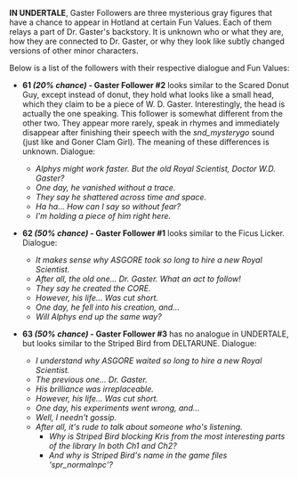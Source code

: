 **IN UNDERTALE**, Gaster Followers are three mysterious gray figures that have a chance to appear in Hotland at certain <a onclick="loadFile('Fun Events.md')">Fun Values</a>. Each of them relays a part of Dr. Gaster's backstory. It is unknown who or what they are, how they are connected to Dr. Gaster, or why they look like subtly changed versions of other minor characters.

Below is a list of the followers with their respective dialogue and Fun Values:

- **61 *(20% chance)* - Gaster Follower #2** looks similar to the Scared Donut Guy, except instead of donut, they hold what looks like a small head, which they claim to be a piece of <a onclick="loadFile('Doctor W. D. Gaster.md')">W. D. Gaster</a>. Interestingly, the head is actually the one speaking.
  This follower is somewhat different from the other two. They appear more rarely, speak in rhymes and immediately disappear after finishing their speech with the _snd_mysterygo_ sound (just like <a onclick="loadFile('Mystery Man.md')"></a> and <a onclick="loadFile('Clam Girl.md')">Goner Clam Girl</a>). The meaning of these differences is unknown.
  Dialogue:
	- _<a onclick="loadFile('Alphys.md')">Alphys</a> might work faster. But the old Royal Scientist, Doctor W.D. Gaster?_
	- _One day, he vanished without a trace._
	- _They say he shattered across time and space._
	- _Ha ha... How can I say so without fear?_
	- _I'm holding a piece of him right here._

- **62 *(50% chance)* - Gaster Follower #1** looks similar to the Ficus Licker.
  Dialogue:
	- _It makes sense why <a onclick="loadFile('Asgore.md')">ASGORE</a> took so long to hire a new Royal Scientist._
	- _After all, the old one... Dr. Gaster. What an act to follow!_
	- _They say he created the <a onclick="loadFile('CORE.md')">CORE</a>._
	- _However, his life... Was cut short._
	- _One day, he fell into his creation, and..._
	- _Will <a onclick="loadFile('Alphys.md')">Alphys</a> end up the same way?_
  

- **63 *(50% chance)* - Gaster Follower #3** has no analogue in UNDERTALE, but looks similar to the Striped Bird from DELTARUNE.
  Dialogue:
	- _I understand why <a onclick="loadFile('Asgore.md')">ASGORE</a> waited so long to hire a new Royal Scientist._
	- _The previous one... Dr. Gaster._
	- _His brilliance was irreplaceable._
	- _However, his life... Was cut short._
	- _One day, his experiments went wrong, and..._
	- _Well, I needn't gossip._
	- _After all, it's rude to talk about someone who's listening._
		- _Why is Striped Bird blocking <a onclick="loadFile('Kris.md')">Kris</a> from the most interesting parts of the library In both Ch1 and Ch2?_ 
		- _And why is Striped Bird's name in the game files 'spr_normalnpc'?_
